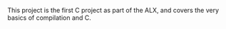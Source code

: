This project is the first C project as part of the ALX, and covers the very basics of compilation and C.
